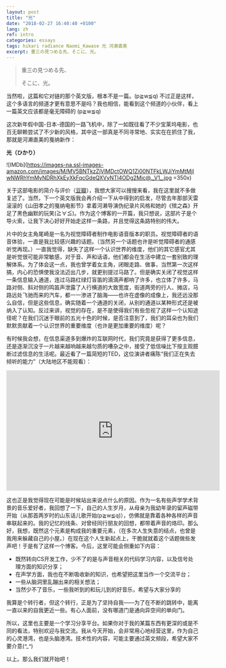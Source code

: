 ```yaml
---
layout: post
title: "光"
date: "2018-02-27 16:40:40 +0100"
lang: zh
ref: intro
categories: essays
tags: hikari radiance Naomi_Kawase 光 河濑直美
excerpt: 重三の見つめる先、そこに、光。
---
```

> 重三の見つめる先、
>
> そこに、光。

当然啦，这篇和它对链的那个英文版，根本不是一篇。(p≧w≦q) 不过正是这样，这个多语言的频道才更有意思不是吗？我也相信，能看到这个频道的小伙伴，看上一篇英文应该都是毫无障碍的 (p≧w≦q)

这次新年假中国-日本-德国的一路飞机中，除了一如既往看了不少宝莱坞电影，也百无聊赖尝试了不少新的风格，其中这一部真是不同寻常地、实实在在抓住了我，那就是河濑直美的戛纳新作：

**光（ひかり）**

![IMDb](https://images-na.ssl-images-amazon.com/images/M/MV5BNTkzZjVlMDctOWQ1Zi00NTFkLWJiYmMtMjIwNWRhYmMyNDRhXkEyXkFqcGdeQXVyNTI4ODg2Mjc@._V1_.jpg =350x)

关于这部电影的简介与评价（[豆瓣](https://movie.douban.com/subject/26899030/)），我想大家可以搜搜来看，我在这里就不多做复述了。当然，下一个英文版我会再介绍一下从中得到的启发，尽管去年那部天雷滚滚的《山田孝之的戛纳电影节》拿着河濑导演伪纪录片风格和她的《殡之森》开足了黑色幽默的玩笑(≧∀≦)。作为这个博客的一开篇，我只想说，这部片子是个导火索，让我下决心好好开始走这样一条路，并且觉得这条路特别的伟大。

片中的女主角尾崎是一名为视觉障碍者制作电影语音版本的职员。视觉障碍者的语音体验，一直是我比较感兴趣的话题。（当然另一个话题也许是听觉障碍者的通感听觉再现。）一直我觉得，缺失了这样一个认识世界的维度，他们的其它感官尤其是听觉很可能非常敏感，对于音、声和话语，他们都会在生活中建立一套别致的理解体系。为了体会这一点，我也曾学着女主角，闭眼走路、做事，当然第一次这样搞，内心的恐惧使我没法迈出几步，就更别提过马路了。但是确实关闭了视觉这样一条信息输入通道，连过马路红绿灯盲笛的滴滴声都响了许多，也立体了许多，马路对侧、斜对侧的鸣笛声泄露了人行横道的大致宽度，街道两旁的行人、摊店，马路远处飞驰而来的汽车，都一一渗进了脑海——也许在虚像的成像上，我还远没那么自信，但是这些信息，确实随着一个通道的关闭，从别的通道以某种形式还是被纳入了认知。反过来讲，视觉的存在，是不是使得我们有些忽视了这样一个认知途径呢？在我们沉迷于眼前的五光十色的时候，是否注意到了，我们的耳朵也为我们默默贡献着一个认识世界的重要维度（也许是更加重要的维度）呢？

有时候我会想，在信息渠道多到爆炸的互联网时代，我们究竟是获得了更多信息，还是逐渐沉没于一片越来越响越来越匀质的嘈杂之中，接受了低信噪比下按主观臆断过滤信息的生活呢。最近看了一篇简短的TED，这位演讲者痛陈“我们正在失去倾听的能力”（大陆地区不能观看）：

<iframe width="560" height="315" src="https://www.youtube.com/embed/cSohjlYQI2A" frameborder="0" allow="autoplay; encrypted-media" allowfullscreen></iframe>

这也正是我觉得现在可能是时候站出来说点什么的原因。作为一名有些声学学术背景的音乐爱好者，我回想了一下，自己的人生岁月，从母亲为我幼年录的留声磁带开始（从那首两岁时的山东话儿歌开始(p≧w≦q)），仿佛就是靠着各种各样的声音串联起来的。我的记忆的线条、对曾经同行朋友的回想，都带着声音的烙印。那么好，我想，既然这个元素是构成我的重要元素，（在多次人生失意的结点，也曾是我用来躲藏自己的小屋。）在现在这个人生新起点上，干脆就就着这个话题做些发声吧！于是有了这样一个博客。今后，这里可能会侧重如下内容：

+ 既然转向CS开发工作，少不了的是与声音相关的代码学习内容，以及信号处理方面的知识分享；
+ 在声学方面，我也在不断吸收新的知识，也希望把这里当作一个交流平台；
+ 一些从脑洞里乱蹦出来的相关想法；
+ 当然少不了音乐，一些我听到的和玩儿到的好音乐，希望与大家分享的

我算是个转行者，但这个转行，正是为了坚持自我——为了在不断的跳转中，能离一直以来的自我更近一些。有心人面前，没有哪道门是通向异空间的单向门。

所以，这里也主要是一个学习分享平台。如果你对于我的某篇东西有更深的或是不同的看法，特别欢迎与我交流。我从今天开始，会非常用心地经营这里，作为自己的心灵港湾，也是头脑港湾。技术性的内容，可能主要通过英文频段，希望大家不要介意(*^_^*)

以上。那么我们就开始吧！
